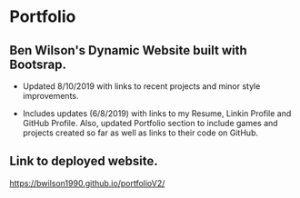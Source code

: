 # Portfolio

## Ben Wilson's Dynamic Website built with Bootsrap.

* Updated 8/10/2019 with links to recent projects and minor style improvements.

* Includes updates (6/8/2019) with links to my Resume, Linkin Profile and GitHub Profile. Also, updated Portfolio section to include games and projects created so far as well as links to their code on GitHub.

## Link to deployed website.
https://bwilson1990.github.io/portfolioV2/